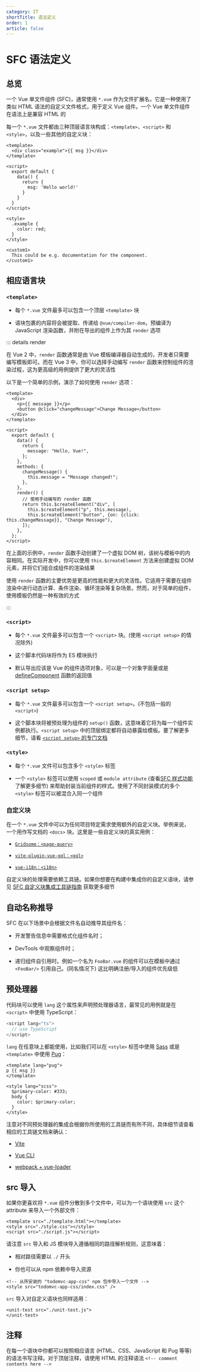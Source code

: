 ```yaml
---
category: IT
shortTitle: 语法定义
order: 1
article: false
---
```


# SFC 语法定义

## 总览

一个 Vue 单文件组件 (SFC)，通常使用 `*.vue` 作为文件扩展名，它是一种使用了类似 HTML 语法的自定义文件格式，用于定义 Vue 组件。一个 Vue 单文件组件在语法上是兼容 HTML 的

每一个 `*.vue` 文件都由三种顶层语言块构成：`<template>`、`<script>` 和 `<style>`，以及一些其他的自定义块：

```vue
<template>
  <div class="example">{{ msg }}</div>
</template>

<script>
  export default {
    data() {
      return {
        msg: 'Hello world!'
      }
    }
  }
</script>

<style>
  .example {
    color: red;
  }
</style>

<custom1>
  This could be e.g. documentation for the component.
</custom1>
```

## 相应语言块

### `<template>`

- 每个 `*.vue` 文件最多可以包含一个顶层 `<template>` 块

- 语块包裹的内容将会被提取、传递给 `@vue/compiler-dom`，预编译为 JavaScript 渲染函数，并附在导出的组件上作为其 `render` 选项

::: details render

在 Vue 2 中，`render` 函数通常是由 Vue 模板编译器自动生成的，开发者只需要编写模板即可。而在 Vue 3 中，你可以选择手动编写 `render` 函数来控制组件的渲染过程，这为更高级的用例提供了更大的灵活性

以下是一个简单的示例，演示了如何使用 `render` 选项：

```vue
<template>
  <div>
    <p>{{ message }}</p>
    <button @click="changeMessage">Change Message</button>
  </div>
</template>

<script>
  export default {
    data() {
      return {
        message: "Hello, Vue!",
      };
    },
    methods: {
      changeMessage() {
        this.message = "Message changed!";
      },
    },
    render() {
      // 使用手动编写的 render 函数
      return this.$createElement("div", [
        this.$createElement("p", this.message),
        this.$createElement("button", {on: {click: this.changeMessage}}, "Change Message"),
      ]);
    },
  };
</script>
```

在上面的示例中，`render` 函数手动创建了一个虚拟 DOM 树，该树与模板中的内容相同。在实际开发中，你可以使用 `this.$createElement` 方法来创建虚拟 DOM 元素，并将它们组合成组件的渲染结果

使用 `render` 函数的主要优势是更高的性能和更大的灵活性。它适用于需要在组件渲染中进行动态计算、条件渲染、循环渲染等复杂场景。然而，对于简单的组件，使用模板仍然是一种有效的方式

:::

### `<script>`

- 每个 `*.vue` 文件最多可以包含一个 `<script>` 块。(使用 `<script setup>` 的情况除外)

- 这个脚本代码块将作为 ES 模块执行

- 默认导出应该是 Vue 的组件选项对象，可以是一个对象字面量或是 [defineComponent](../global/general.md#definecomponent) 函数的返回值

### `<script setup>`

- 每个 `*.vue` 文件最多可以包含一个 `<script setup>`。(不包括一般的 `<script>`)

- 这个脚本块将被预处理为组件的 `setup()` 函数，这意味着它将为每一个组件实例都执行。`<script setup>` 中的顶层绑定都将自动暴露给模板。要了解更多细节，请看 [`<script setup>` 的专门文档](script-setup.md)

### `<style>`

- 每个 `*.vue` 文件可以包含多个 `<style>` 标签

- 一个 `<style>` 标签可以使用 `scoped` 或 `module attribute` (查看[SFC 样式功能](css-features.md)了解更多细节) 来帮助封装当前组件的样式。使用了不同封装模式的多个 `<style>` 标签可以被混合入同一个组件

### 自定义块

在一个 `*.vue` 文件中可以为任何项目特定需求使用额外的自定义块。举例来说，一个用作写文档的 `<docs>` 块。这里是一些自定义块的真实用例：

- [`Gridsome：<page-query>`](https://gridsome.org/docs/querying-data)

- [`vite-plugin-vue-gql：<gql>`](https://github.com/wheatjs/vite-plugin-vue-gql)

- [`vue-i18n：<i18n>`](https://github.com/intlify/bundle-tools/tree/main/packages/vite-plugin-vue-i18n#i18n-custom-block)

自定义块的处理需要依赖工具链。如果你想要在构建中集成你的自定义语块，请参见 [SFC 自定义块集成工具链指南](https://cn.vuejs.org/guide/scaling-up/tooling.html#sfc-custom-block-integrations) 获取更多细节

## 自动名称推导

SFC 在以下场景中会根据文件名自动推导其组件名：

- 开发警告信息中需要格式化组件名时；

- DevTools 中观察组件时；

- 递归组件自引用时。例如一个名为 `FooBar.vue` 的组件可以在模板中通过 `<FooBar/>` 引用自己。(同名情况下) 这比明确注册/导入的组件优先级低

## 预处理器

代码块可以使用 `lang` 这个属性来声明预处理器语言，最常见的用例就是在 `<script>` 中使用 TypeScript：

```js
<script lang="ts">
  // use TypeScript
</script>
```

`lang` 在任意块上都能使用，比如我们可以在 `<style>` 标签中使用 [Sass](https://sass-lang.com/) 或是 `<template>` 中使用 [Pug](https://pugjs.org/api/getting-started.html)：

```vue
<template lang="pug">
p {{ msg }}
</template>

<style lang="scss">
  $primary-color: #333;
  body {
    color: $primary-color;
  }
</style>
```

注意对不同预处理器的集成会根据你所使用的工具链而有所不同，具体细节请查看相应的工具链文档来确认：

- [Vite](https://cn.vitejs.dev/guide/features.html#css-pre-processors)

- [Vue CLI](https://cli.vuejs.org/zh/guide/css.html#%E9%A2%84%E5%A4%84%E7%90%86%E5%99%A8)

- [webpack + vue-loader](https://vue-loader.vuejs.org/zh/guide/pre-processors.html#%E4%BD%BF%E7%94%A8%E9%A2%84%E5%A4%84%E7%90%86%E5%99%A8)

## src 导入

如果你更喜欢将 `*.vue` 组件分散到多个文件中，可以为一个语块使用 `src` 这个 attribute 来导入一个外部文件：

```vue
<template src="./template.html"></template>
<style src="./style.css"></style>
<script src="./script.js"></script>
```

请注意 `src` 导入和 JS 模块导入遵循相同的路径解析规则，这意味着：

- 相对路径需要以 `./` 开头

- 你也可以从 npm 依赖中导入资源

```vue
<!-- 从所安装的 "todomvc-app-css" npm 包中导入一个文件 -->
<style src="todomvc-app-css/index.css" />
```

`src` 导入对自定义语块也同样适用：

```vue
<unit-test src="./unit-test.js">
</unit-test>
```

## 注释

在每一个语块中你都可以按照相应语言 (HTML、CSS、JavaScript 和 Pug 等等) 的语法书写注释。对于顶层注释，请使用 HTML 的注释语法 `<!-- comment contents here -->`